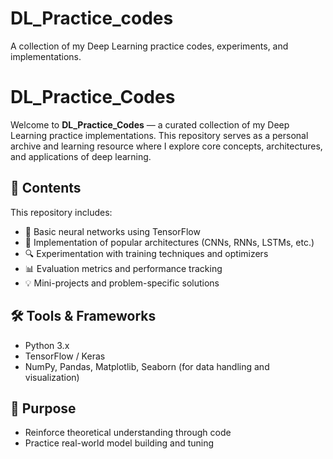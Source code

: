 # DL_Practice_codes
A collection of my Deep Learning practice codes, experiments, and implementations.
# DL_Practice_Codes

Welcome to **DL_Practice_Codes** — a curated collection of my Deep Learning practice implementations. This repository serves as a personal archive and learning resource where I explore core concepts, architectures, and applications of deep learning.

## 📘 Contents

This repository includes:

- 📌 Basic neural networks using TensorFlow 
- 🧠 Implementation of popular architectures (CNNs, RNNs, LSTMs, etc.)  
- 🔍 Experimentation with training techniques and optimizers  
- 📊 Evaluation metrics and performance tracking  
- 💡 Mini-projects and problem-specific solutions  

## 🛠 Tools & Frameworks

- Python 3.x  
- TensorFlow / Keras  
- NumPy, Pandas, Matplotlib, Seaborn (for data handling and visualization)

## 🚀 Purpose

- Reinforce theoretical understanding through code  
- Practice real-world model building and tuning  
